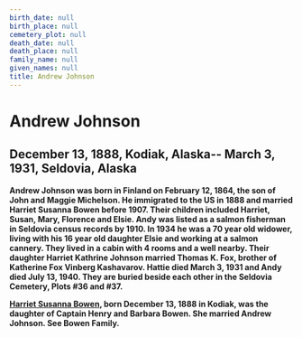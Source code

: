 ```yaml
---
birth_date: null
birth_place: null
cemetery_plot: null
death_date: null
death_place: null
family_name: null
given_names: null
title: Andrew Johnson
---
```


# Andrew Johnson

## December 13, 1888, Kodiak, Alaska-- March 3, 1931, Seldovia, Alaska

**Andrew Johnson was born in Finland on February 12, 1864,
the son of John and Maggie Michelson. He immigrated to the US in 1888
and married Harriet Susanna Bowen before 1907. Their
children included Harriet, Susan, Mary, Florence and Elsie. Andy was
listed as a salmon fisherman in Seldovia census records by 1910. In 1934
he was a 70 year old widower, living with his 16 year old daughter Elsie
and working at a salmon cannery. They lived in a cabin with 4 rooms and
a well nearby. Their daughter Harriet Kathrine Johnson married Thomas K.
Fox, brother of Katherine Fox Vinberg Kashavarov. Hattie died March 3,
1931 and Andy died July 13, 1940. They are buried beside each other in
the Seldovia Cemetery, Plots \#36 and \#37.**

**[Harriet Susanna Bowen](Bowen%20Family.doc), born
December 13, 1888 in Kodiak, was the daughter of Captain Henry and
Barbara Bowen. She married Andrew Johnson. See Bowen
Family.**
